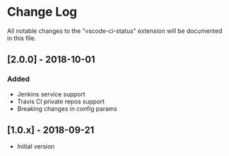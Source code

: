 # Change Log

All notable changes to the "vscode-ci-status" extension will be documented in this file.

## [2.0.0] - 2018-10-01

### Added

- Jenkins service support
- Travis CI private repos support
- Breaking changes in config params

## [1.0.x] - 2018-09-21

- Initial version
